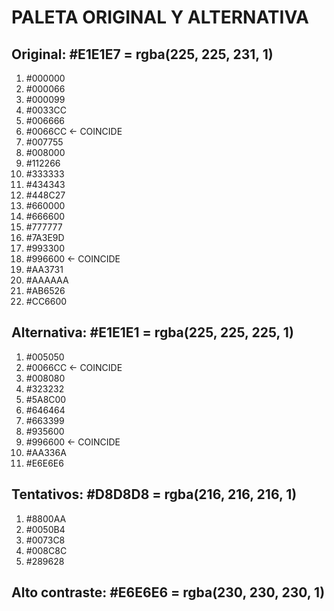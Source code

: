 # PALETA ORIGINAL Y ALTERNATIVA

## Original: #E1E1E7 = rgba(225, 225, 231, 1)

01) #000000
02) #000066
03) #000099
04) #0033CC
05) #006666
06) #0066CC <- COINCIDE
07) #007755
08) #008000
09) #112266
10) #333333
11) #434343
12) #448C27
13) #660000
14) #666600
15) #777777
16) #7A3E9D
17) #993300
18) #996600 <- COINCIDE
19) #AA3731
20) #AAAAAA
21) #AB6526
22) #CC6600

## Alternativa: #E1E1E1 = rgba(225, 225, 225, 1)

01) #005050
02) #0066CC <- COINCIDE
03) #008080
04) #323232
05) #5A8C00
06) #646464
07) #663399
08) #935600
09) #996600 <- COINCIDE
10) #AA336A
11) #E6E6E6

## Tentativos: #D8D8D8 = rgba(216, 216, 216, 1)

01) #8800AA
02) #0050B4
03) #0073C8
04) #008C8C
05) #289628

## Alto contraste: #E6E6E6 =  rgba(230, 230, 230, 1)
